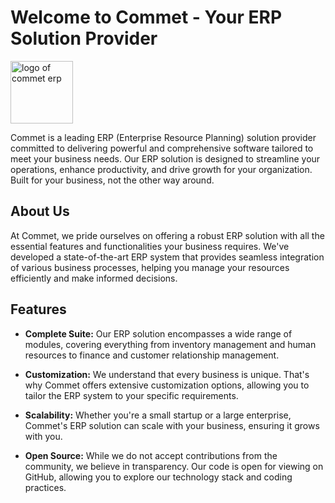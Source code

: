 # Welcome to Commet - Your ERP Solution Provider

<img width="100" height="100" src="https://avatars.githubusercontent.com/u/146710802?s=400&u=fc94c63ef8bd9ec1f7c5ec4ef64b5e371d86123e&v=4" alt="logo of commet erp"/>

Commet is a leading ERP (Enterprise Resource Planning) solution provider committed to delivering powerful and comprehensive software tailored to meet your business needs. Our ERP solution is designed to streamline your operations, enhance productivity, and drive growth for your organization. Built for your business, not the other way around.

## About Us
At Commet, we pride ourselves on offering a robust ERP solution with all the essential features and functionalities your business requires. We've developed a state-of-the-art ERP system that provides seamless integration of various business processes, helping you manage your resources efficiently and make informed decisions.

## Features
- **Complete Suite:** Our ERP solution encompasses a wide range of modules, covering everything from inventory management and human resources to finance and customer relationship management.

- **Customization:** We understand that every business is unique. That's why Commet offers extensive customization options, allowing you to tailor the ERP system to your specific requirements.

- **Scalability:** Whether you're a small startup or a large enterprise, Commet's ERP solution can scale with your business, ensuring it grows with you.

- **Open Source:** While we do not accept contributions from the community, we believe in transparency. Our code is open for viewing on GitHub, allowing you to explore our technology stack and coding practices.

<!--
## Get Started
To get started with Commet's ERP solution, you can visit our official website [here](https://www.commet-erp.com) or explore our codebase on GitHub.

For inquiries, support, or customizations, please feel free to reach out to us at [contact@commet-erp.com](mailto:contact@commet-erp.com).

Thank you for choosing Commet as your ERP solution provider. We look forward to helping your organization thrive!
-->

